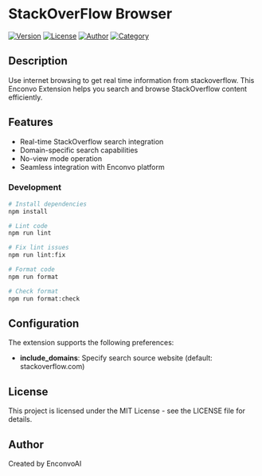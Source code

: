 # StackOverFlow Browser

[![Version](https://img.shields.io/badge/version-0.0.5-blue.svg)](https://enconvo.com)
[![License](https://img.shields.io/badge/license-MIT-green.svg)](LICENSE)
[![Author](https://img.shields.io/badge/author-EnconvoAI-orange.svg)](https://enconvo.com)
[![Category](https://img.shields.io/badge/category-Search-purple.svg)](https://enconvo.com)

## Description

Use internet browsing to get real time information from stackoverflow. This Enconvo Extension helps you search and browse StackOverflow content efficiently.

## Features

- Real-time StackOverflow search integration
- Domain-specific search capabilities
- No-view mode operation
- Seamless integration with Enconvo platform

### Development

```bash
# Install dependencies
npm install

# Lint code
npm run lint

# Fix lint issues
npm run lint:fix

# Format code
npm run format

# Check format
npm run format:check
```

## Configuration

The extension supports the following preferences:
- **include_domains**: Specify search source website (default: stackoverflow.com)

## License

This project is licensed under the MIT License - see the LICENSE file for details.

## Author

Created by EnconvoAI